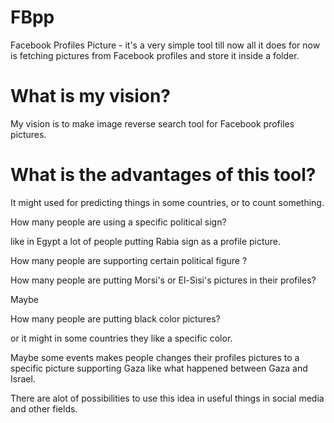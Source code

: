 FBpp
========

Facebook Profiles Picture - it's a very simple tool till now all it does for now is fetching pictures from Facebook profiles and store it inside a folder.

What is my vision?
===================

My vision is to make image reverse search tool for Facebook profiles pictures.

What is the advantages of this tool?
=====================================

It might used for predicting things in some countries, or to count something.

How many people are using a specific political sign?

like in Egypt a lot of people putting Rabia sign as a profile picture.

How many people are supporting certain political figure ?

How many people are putting Morsi's or El-Sisi's pictures in their profiles?

Maybe

How many people are putting black color pictures?

or it might in some countries they like a specific color.

Maybe some events makes people changes their profiles pictures to a specific picture supporting Gaza like what happened between Gaza and Israel.

There are alot of possibilities to use this idea in useful things in social media and other fields.